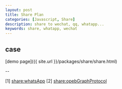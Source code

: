 ```yaml
---
layout: post
title: Share Plan
categories: [Javascript, Share]
description: share to wechat, qq, whatapp...
keywords: share, whatapp, wechat
---
```

## case

[demo page]({{ site.url }}/packages/share/share.html)

--

[1] [share:whatsApp](https://faq.whatsapp.com/general/chats/how-to-use-click-to-chat/)
[2] [share:opebGraphProtocol](https://ogp.me/)
